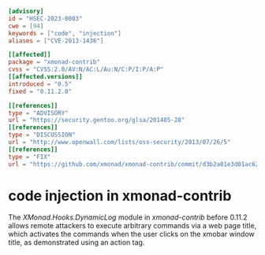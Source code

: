 ```toml
[advisory]
id = "HSEC-2023-0003"
cwe = [94]
keywords = ["code", "injection"]
aliases = ["CVE-2013-1436"]

[[affected]]
package = "xmonad-contrib"
cvss = "CVSS:2.0/AV:N/AC:L/Au:N/C:P/I:P/A:P"
[[affected.versions]]
introduced = "0.5"
fixed = "0.11.2.0"

[[references]]
type = "ADVISORY"
url = "https://security.gentoo.org/glsa/201405-28"
[[references]]
type = "DISCUSSION"
url = "http://www.openwall.com/lists/oss-security/2013/07/26/5"
[[references]]
type = "FIX"
url = "https://github.com/xmonad/xmonad-contrib/commit/d3b2a01e3d01ac628e7a3139dd55becbfa37cf51"
```

# code injection in xmonad-contrib

The _XMonad.Hooks.DynamicLog_ module in _xmonad-contrib_ before 0.11.2 allows remote attackers to execute arbitrary commands via a web page title, which activates the commands when the user clicks on the xmobar window title, as demonstrated using an action tag.
